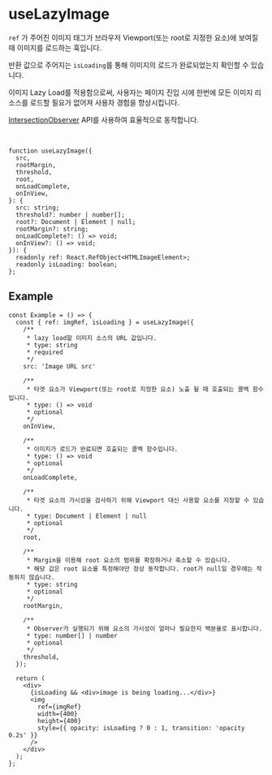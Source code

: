 # useLazyImage

`ref` 가 주어진 이미지 태그가 브라우저 Viewport(또는 root로 지정한 요소)에 보여질 때 이미지를 로드하는 훅입니다.

반환 값으로 주어지는 `isLoading`를 통해 이미지의 로드가 완료되었는지 확인할 수 있습니다.

이미지 Lazy Load를 적용함으로써, 사용자는 페이지 진입 시에 한번에 모든 이미지 리소스를 로드할 필요가 없어져 사용자 경험을 향상시킵니다.

[IntersectionObserver](https://developer.mozilla.org/ko/docs/Web/API/Intersection_Observer_API) API를 사용하여 효율적으로 동작합니다.

<br />

```tsx
function useLazyImage({
  src,
  rootMargin,
  threshold,
  root,
  onLoadComplete,
  onInView,
}: {
  src: string;
  threshold?: number | number[];
  root?: Document | Element | null;
  rootMargin?: string;
  onLoadComplete?: () => void;
  onInView?: () => void;
}): {
  readonly ref: React.RefObject<HTMLImageElement>;
  readonly isLoading: boolean;
};
```

## Example

```tsx
const Example = () => {
  const { ref: imgRef, isLoading } = useLazyImage({
    /**
     * lazy load할 이미지 소스의 URL 값입니다.
     * type: string
     * required
     */
    src: 'Image URL src'

    /**
     * 타겟 요소가 Viewport(또는 root로 지정한 요소) 노출 될 때 호출되는 콜백 함수입니다.
     * type: () => void
     * optional
     */
    onInView,

    /**
     * 이미지가 로드가 완료되면 호출되는 콜백 함수입니다.
     * type: () => void
     * optional
     */
    onLoadComplete,

    /**
     * 타겟 요소의 가시성을 검사하기 위해 Viewport 대신 사용할 요소를 지정할 수 있습니다.
     * type: Document | Element | null
     * optional
     */
    root,

    /**
     * Margin을 이용해 root 요소의 범위를 확장하거나 축소할 수 있습니다.
     * 해당 값은 root 요소를 특정해야만 정상 동작합니다. root가 null일 경우에는 작동하지 않습니다.
     * type: string
     * optional
     */
    rootMargin,

    /**
     * Observer가 실행되기 위해 요소의 가시성이 얼마나 필요한지 백분율로 표시합니다.
     * type: number[] | number
     * optional
     */
    threshold,
  });

  return (
    <div>
      {isLoading && <div>image is being loading...</div>}
      <img
        ref={imgRef}
        width={400}
        height={400}
        style={{ opacity: isLoading ? 0 : 1, transition: 'opacity 0.2s' }}
      />
    </div>
  );
};
```
